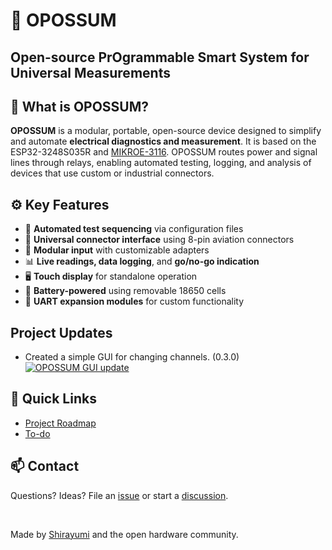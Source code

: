 # 🦝 OPOSSUM
## Open-source PrOgrammable Smart System for Universal Measurements

<!--------------------------------------------------------------------------->
## 📌 What is OPOSSUM?

**OPOSSUM** is a modular, portable, open-source device designed to simplify and automate **electrical diagnostics and measurement**. It is based on the ESP32-3248S035R and [MIKROE-3116](/OUTSIDE_DOCUMENTATION/Multimeter_Click/Multimeter_Click_MIKROE-3116.pdf). OPOSSUM routes power and signal lines through relays, enabling automated testing, logging, and analysis of devices that use custom or industrial connectors.

<!--------------------------------------------------------------------------->
## ⚙️ Key Features

- 🔄 **Automated test sequencing** via configuration files
- 🔌 **Universal connector interface** using 8-pin aviation connectors
- 🔧 **Modular input** with customizable adapters
- 📊 **Live readings, data logging**, and **go/no-go indication**
- 🖥️ **Touch display** for standalone operation
- 🔋 **Battery-powered** using removable 18650 cells
- 🧩 **UART expansion modules** for custom functionality

<!--------------------------------------------------------------------------->
## Project Updates
- Created a simple GUI for changing channels. (0.3.0) <br>
[![OPOSSUM GUI update](https://img.youtube.com/vi/N5y217l4g18/0.jpg)](https://www.youtube.com/watch?v=N5y217l4g18)

<!--------------------------------------------------------------------------->
## 🔗 Quick Links
- [Project Roadmap](/roadmap.md)
- [To-do](/docs/to-do.md)

<!--------------------------------------------------------------------------->
## 📫 Contact
Questions? Ideas? File an [issue](https://github.com/Shirayumi/OPOSSUM/issues) or start a [discussion](https://github.com/Shirayumi/OPOSSUM/discussions).
 
<br>

Made by [Shirayumi](https://github.com/Shirayumi) and the open hardware community.
